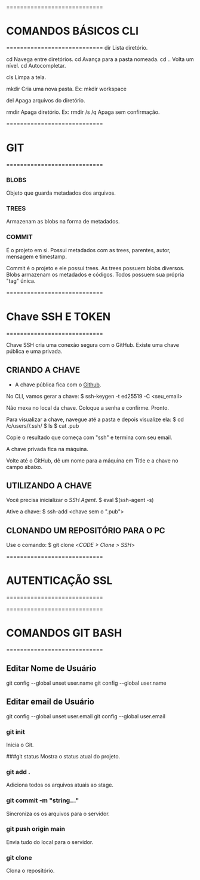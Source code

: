 ============================
# COMANDOS BÁSICOS CLI
============================
dir		Lista diretório.

cd		Navega entre diretórios.
  cd <nome>	Avança para a pasta nomeada.
  cd ..		Volta um nível.
  cd <tab>	Autocompletar.

cls		Limpa a tela.

mkdir		Cria uma nova pasta.
  Ex: mkdir workspace

del		Apaga arquivos do diretório.

rmdir		Apaga diretório.
  Ex: rmdir <nome> /s /q	Apaga sem confirmação.



============================
# GIT
============================
### BLOBS
Objeto que guarda metadados dos arquivos.

### TREES
Armazenam as blobs na forma de metadados.

### COMMIT
É o projeto em si. Possui metadados com as trees, parentes, autor, mensagem e timestamp.

Commit é o projeto e ele possui trees.
As trees possuem blobs diversos.
Blobs armazenam os metadados e códigos.
Todos possuem sua própria "tag" única.



============================
# Chave SSH E TOKEN
============================

Chave SSH cria uma conexão segura com o GitHub.
Existe uma chave pública e uma privada.


## CRIANDO A CHAVE

 - A chave pública fica com o [Github](https://github.com/settings/keys).

No CLI, vamos gerar a chave:
 $ ssh-keygen -t ed25519 -C <seu_email>

Não mexa no local da chave.
Coloque a senha e confirme.
Pronto.
 
Para visualizar a chave, navegue até a pasta e depois visualize ela:
 $ cd /c/users/<usuario>/.ssh/
 $ ls
 $ cat <arquivo>.pub

Copie o resultado que começa com "ssh" e termina com seu email.

A chave privada fica na máquina.

Volte até o GitHub, dê um nome para a máquina em Title e a chave no campo abaixo.


## UTILIZANDO A CHAVE

Você precisa inicializar o _SSH Agent_.
 $ eval $(ssh-agent -s)

Ative a chave:
 $ ssh-add <chave sem o ".pub">


## CLONANDO UM REPOSITÓRIO PARA O PC
Use o comando:
 $ git clone <_CODE > Clone > SSH_>



============================
# AUTENTICAÇÃO SSL
============================




============================
# COMANDOS GIT BASH
============================

## Editar Nome de Usuário
git config --global unset user.name
git config --global user.name <nono username>

## Editar email de Usuário
git config --global unset user.email
git config --global user.email <novo email>


### git init
Inicia o Git.

###git status
Mostra o status atual do projeto.

### git add .
Adiciona todos os arquivos atuais ao stage.

### git commit -m "string..."
Sincroniza os os arquivos para o servidor.

### git push origin main
Envia tudo do local para o servidor.

### git clone <link>
Clona o repositório.
